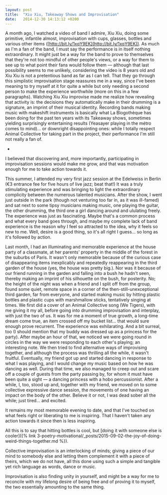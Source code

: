 ```yaml
---
layout: post
title:  "Xiu Xiu, Takeaway Shows and Improvisation"
date:   2014-12-30 14:13:12 +0200
---
```


A month ago, I watched a video of band I admire, Xiu Xiu, doing some primitive, infantile almost, improvisation with cups, glasses, bottles and various other items ([http://bit.ly/1xqY9EK](http://bit.ly/1xqY9EK)). As much as I'm a fan of the band, I must say the performance is in itself nothing extraordinary. It might just be a way for the band to prove to themselves that they're not too mindful of other people's views, or a way for them to see up to what point their fans would follow them — although that last possibility seems to me unlikely, considering the video is 8 years old and Xiu Xiu is not a pretentious band as far as I can tell. That they go through this simplistic improvisation stage reassures me in a way, since I've been meaning to try myself at it for quite a while but only needing a second person to make the experience worthwhile (more on this in a few paragraphs). Watching Xiu Xiu improvise made me realize how revealing that activity is: the decisions they automatically make in their drumming is a signature, an imprint of their musical identity. Recording bands making music with makeshift instruments is basically what La Blogothèque has been doing for the past ten years with its Takeaway shows, sometimes yielding surprisingly entertaining results (Yeasayer playing in the métro comes to mind)... or downright disappointing ones: while I totally respect Animal Collective for taking part in the project, their performance I'm still not really a fan of.

*

I believed that discovering and, more importantly, participating in improvisation sessions would make me grow, and that was motivation enough for me to take action towards it.

This summer, I attended my very first jazz session at the Edelweiss in Berlin (€3 entrance fee for five hours of live jazz; beat that!) It was a truly stimulating experience and was bringing to light the extraordinary complicity between the numerous talented musicians. After the show, I went just outside in the park (though not venturing too far in, as it was ill-famed) and sat next to some tipsy musicians making music, one playing the guitar, the other drumming, the third one a girl dancing around and ululating freely. The experience was just as fascinating. Maybe that's a common process and what every band goes through, and maybe my complete lack of band experience is the reason why I feel so attracted to the idea, why it feels so new to me. Well, desire is a good thing, so it's all right I guess... so long as it's followed by action.

Last month, I had an illuminating and memorable experience at the house party of a classmate, at her parents' property in the middle of the forest in the suburbs of Paris. It wasn't only memorable because of the curious case of disappearing items inexplicably and repeatedly reappearing in the third garden of the house (yes, the house was pretty big.). Nor was it because of our friend running in the garden and falling into a bush he hadn't seen, thereby making an imprint of his silhouette on the bush, for posterity. No; the height of the night was when a friend and I split off from the group, found some quiet, remote space in a corner of the then-still-unexceptional third garden, far from everyone, and started making music by hitting plastic bottles and plastic cups with marshmallow sticks, tentatively singing at times. We first did a cover of an Animal Collective song (We Tigers), with me giving it my all, before going into drumming improvisation and interplay, with just the two of us. It was for me a moment of true growth, a long-time dream come true, an item crossed off my bucket list... that would sure enough prove recurrent. The experience was exhilarating. And a bit surreal, too (I should mention that my buddy was dressed up as a princess for the party). After maybe an hour of that, we noticed we were going round in circles in the way we were responding to each other's playing; an interesting note. We then tried to find alternative ways of improvising together, and although the process was thrilling all the while, it wasn't fruitful. Eventually, my friend got up and started dancing in response to what I was playing, and I would change my music based on how he was dancing as well. During that time, we also managed to creep out and scare off a couple of guests from the party passing by, for whom it must have been quite a sight — a dancing princess with a hobo percussionist. After a while, I, too, stood up and, together with my friend, we moved on to some collective expressive dance session, the movements of one having an impact on the body of the other. Believe it or not, I was dead sober all the while; just tired... and excited.

It remains my most memorable evening to date, and that I've touched on what feels right or liberating to me is inspiring. That I haven't taken any action towards it since then is less inspiring.

All this is to say that hitting bottles is cool, but [doing it with someone else is cooler]({% link 3-poetry-motivational/_posts/2015-09-02-the-joy-of-doing-weird-things-together.md %}).

Collective improvisation is an interlocking of minds; giving a piece of our mind to somebody else and letting them complement it with a piece of theirs, which we do not have, all this done using such a simple and tangible yet rich language as words, dance or music.

Improvisation is also finding unity in yourself, and might be a way for me to reconcile with my lifelong desire of being free and of proving it to myself, the two essentially amounting to the same thing.